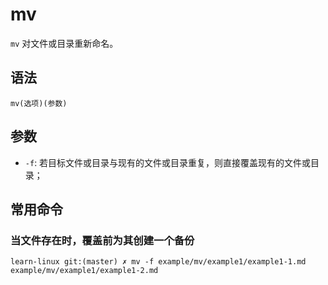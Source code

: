 # mv

`mv` 对文件或目录重新命名。

## 语法

`mv(选项)(参数)`

## 参数

- `-f`: 若目标文件或目录与现有的文件或目录重复，则直接覆盖现有的文件或目录；

## 常用命令

### 当文件存在时，覆盖前为其创建一个备份

```
learn-linux git:(master) ✗ mv -f example/mv/example1/example1-1.md   example/mv/example1/example1-2.md

```

